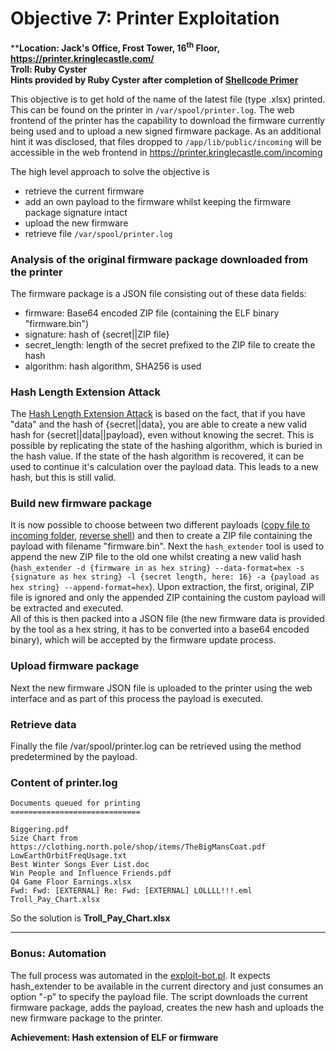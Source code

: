 # Objective 7: Printer Exploitation
****Location: Jack's Office, Frost Tower, 16<sup>th</sup> Floor, https://printer.kringlecastle.com/**  
**Troll: Ruby Cyster**  
**Hints provided by Ruby Cyster after completion of [Shellcode Primer](https://github.com/joergschwarzwaelder/hhc2021/blob/master/Objective-6/README.md)**

This objective is to get hold of the name of the latest file (type .xlsx) printed. This can be found on the printer in `/var/spool/printer.log`.
The web frontend of the printer has the capability to download the firmware currently being used and to upload a new signed firmware package.
As an additional hint it was disclosed, that files dropped to `/app/lib/public/incoming` will be accessible in the web frontend in https://printer.kringlecastle.com/incoming

The high level approach to solve the objective is

 - retrieve the current firmware
 - add an own payload to the firmware whilst keeping the firmware package signature intact
 - upload the new firmware
 - retrieve file `/var/spool/printer.log`

### Analysis of the original firmware package downloaded from the printer
The firmware package is a JSON file consisting out of these data fields:
- firmware: Base64 encoded ZIP file (containing the ELF binary "firmware.bin")
- signature: hash of {secret||ZIP file}
- secret_length: length of the secret prefixed to the ZIP file to create the hash
- algorithm: hash algorithm, SHA256 is used

### Hash Length Extension Attack
The [Hash Length Extension Attack](https://blog.skullsecurity.org/2012/everything-you-need-to-know-about-hash-length-extension-attacks) is based on the fact, that if you have "data" and the hash of {secret||data}, you are able to create a new valid hash for {secret||data||payload}, even without knowing the secret.
This is possible by replicating the state of the hashing algorithm, which is buried in the hash value.
If the state of the hash algorithm is recovered, it can be used to continue it's calculation over the payload data.
This leads to a new hash, but this is still valid.

### Build new firmware package
It is now possible to choose between two different payloads ([copy file to incoming folder](https://github.com/joergschwarzwaelder/hhc2021/blob/master/Objective-7/payload-copy), [reverse shell](https://github.com/joergschwarzwaelder/hhc2021/blob/master/Objective-7/payload-reverse-shell)) and then to create a ZIP file containing the payload with filename "firmware.bin".
Next the `hash_extender` tool is used to append the new ZIP file to the old one whilst creating a new valid hash (`hash_extender -d {firmware in as hex string} --data-format=hex -s {signature as hex string} -l {secret length, here: 16} -a {payload as hex string} --append-format=hex`).
Upon extraction, the first, original, ZIP file is ignored and only the appended ZIP containing the custom payload will be extracted and executed.  
All of this is then packed into a JSON file (the new firmware data is provided by the tool as a hex string, it has to be converted into a base64 encoded binary), which will be accepted by the firmware update process.

### Upload firmware package
Next the new firmware JSON file is uploaded to the printer using the web interface and as part of this process the payload is executed.

### Retrieve data
Finally the file /var/spool/printer.log can be retrieved using the method predetermined by the payload.

### Content of printer.log
```
Documents queued for printing
=============================

Biggering.pdf
Size Chart from https://clothing.north.pole/shop/items/TheBigMansCoat.pdf
LowEarthOrbitFreqUsage.txt
Best Winter Songs Ever List.doc
Win People and Influence Friends.pdf
Q4 Game Floor Earnings.xlsx
Fwd: Fwd: [EXTERNAL] Re: Fwd: [EXTERNAL] LOLLLL!!!.eml
Troll_Pay_Chart.xlsx
```
So the solution is **Troll_Pay_Chart.xlsx**

---
### Bonus: Automation
The full process was automated in the [exploit-bot.pl](https://github.com/joergschwarzwaelder/hhc2021/blob/master/Objective-7/exploit-bot.pl).
It expects hash_extender to be available in the current directory and just consumes an option "-p" to specify the payload file.
The script downloads the current firmware package, adds the payload, creates the new hash and uploads the new firmware package to the printer.

**Achievement: Hash extension of ELF or firmware**
